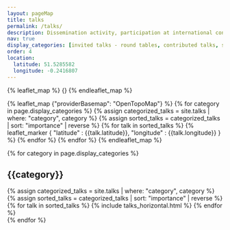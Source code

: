```yaml
---
layout: pageMap
title: talks
permalink: /talks/
description: Dissemination activity, participation at international conferences with contributed talks, and seminars.
nav: true
display_categories: [invited talks - round tables, contributed talks, seminars]
order: 4
location:
  latitude: 51.5285582
  longitude: -0.2416807
---
```

{% leaflet_map %}
    {}
{% endleaflet_map %}

{% leaflet_map {"providerBasemap": "OpenTopoMap"} %}
    {% for category in page.display_categories %}
      {% assign categorized_talks = site.talks | where: "category", category %}
      {% assign sorted_talks = categorized_talks | sort: "importance" | reverse %}
      {% for talk in sorted_talks %}
            {% leaflet_marker { "latitude" : {{talk.latitude}},
                                "longitude" : {{talk.longitude}} } %}
      {% endfor %}
    {% endfor %}
{% endleaflet_map %}

<div class="talks">
  <!-- Display categorized projects -->
    {% for category in page.display_categories %}
      <h2 class="category">{{category}}</h2>
      {% assign categorized_talks = site.talks | where: "category", category %}
      {% assign sorted_talks = categorized_talks | sort: "importance" | reverse %}
      <!-- Generate cards for each project -->
		<div class="container">
		  <div class="row">
		  {% for talk in sorted_talks %}
			{% include talks_horizontal.html %}
		  {% endfor %}
		  </div>
		</div>
    {% endfor %}
</div>
